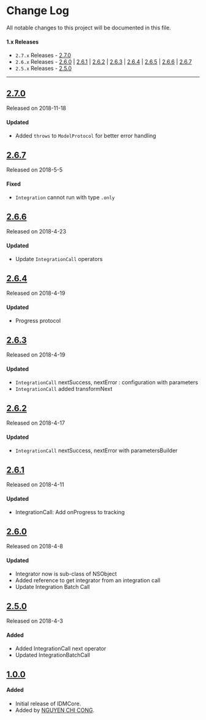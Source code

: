 # Change Log
All notable changes to this project will be documented in this file.

#### 1.x Releases
- `2.7.x` Releases  - [2.7.0](#270)
- `2.6.x` Releases  - [2.6.0](#260) | [2.6.1](#261) | [2.6.2](#262) | [2.6.3](#263)  | [2.6.4](#264) | [2.6.5](#265) | [2.6.6](#266) | [2.6.7](#267)
- `2.5.x` Releases  - [2.5.0](#250)

---
## [2.7.0](https://github.com/congncif/IDMFoundation/releases/tag/2.7.0)
Released on 2018-11-18

#### Updated
- Added  `throws` to `ModelProtocol` for better error handling

## [2.6.7](https://github.com/congncif/IDMFoundation/releases/tag/2.6.7)
Released on 2018-5-5

#### Fixed
-  `Integration` cannot run with type `.only`

## [2.6.6](https://github.com/congncif/IDMFoundation/releases/tag/2.6.6)
Released on 2018-4-23

#### Updated
- Update `IntegrationCall` operators

## [2.6.4](https://github.com/congncif/IDMFoundation/releases/tag/2.6.4)
Released on 2018-4-19

#### Updated
- Progress protocol

## [2.6.3](https://github.com/congncif/IDMFoundation/releases/tag/2.6.3)
Released on 2018-4-19

#### Updated
- `IntegrationCall` nextSuccess, nextError : configuration with parameters
- `IntegrationCall`  added transformNext

## [2.6.2](https://github.com/congncif/IDMFoundation/releases/tag/2.6.2)
Released on 2018-4-17

#### Updated
- `IntegrationCall` nextSuccess, nextError with parametersBuilder

## [2.6.1](https://github.com/congncif/IDMFoundation/releases/tag/2.6.1)
Released on 2018-4-11

#### Updated
- IntegrationCall: Add onProgress to tracking

## [2.6.0](https://github.com/congncif/IDMFoundation/releases/tag/2.6.0)
Released on 2018-4-8

#### Updated
- Integrator now is sub-class of NSObject
- Added reference to get integrator from an integration call
- Update Integration Batch Call

## [2.5.0](https://github.com/congncif/IDMFoundation/releases/tag/2.5.0)
Released on 2018-4-3

#### Added
- Added IntegrationCall next operator
- Updated IntegrationBatchCall


## [1.0.0](https://github.com/congncif/IDMFoundation/releases/tag/1.0.0)

#### Added
- Initial release of IDMCore.
- Added by [NGUYEN CHI CONG](https://github.com/congncif).

